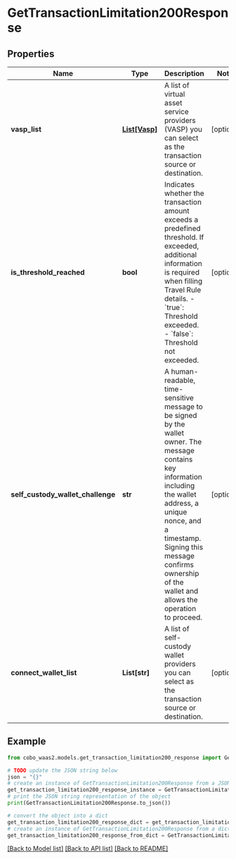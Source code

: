 # GetTransactionLimitation200Response


## Properties

Name | Type | Description | Notes
------------ | ------------- | ------------- | -------------
**vasp_list** | [**List[Vasp]**](Vasp.md) | A list of virtual asset service providers (VASP) you can select as the transaction source or destination. | [optional] 
**is_threshold_reached** | **bool** | Indicates whether the transaction amount exceeds a predefined threshold. If exceeded, additional information is required when filling Travel Rule details. - &#x60;true&#x60;: Threshold exceeded. - &#x60;false&#x60;: Threshold not exceeded.  | [optional] 
**self_custody_wallet_challenge** | **str** | A human-readable, time-sensitive message to be signed by the wallet owner. The message contains key information including the wallet address, a unique nonce, and a timestamp. Signing this message confirms ownership of the wallet and allows the operation to proceed.  | [optional] 
**connect_wallet_list** | **List[str]** | A list of self-custody wallet providers you can select as the transaction source or destination. | [optional] 

## Example

```python
from cobo_waas2.models.get_transaction_limitation200_response import GetTransactionLimitation200Response

# TODO update the JSON string below
json = "{}"
# create an instance of GetTransactionLimitation200Response from a JSON string
get_transaction_limitation200_response_instance = GetTransactionLimitation200Response.from_json(json)
# print the JSON string representation of the object
print(GetTransactionLimitation200Response.to_json())

# convert the object into a dict
get_transaction_limitation200_response_dict = get_transaction_limitation200_response_instance.to_dict()
# create an instance of GetTransactionLimitation200Response from a dict
get_transaction_limitation200_response_from_dict = GetTransactionLimitation200Response.from_dict(get_transaction_limitation200_response_dict)
```
[[Back to Model list]](../README.md#documentation-for-models) [[Back to API list]](../README.md#documentation-for-api-endpoints) [[Back to README]](../README.md)


